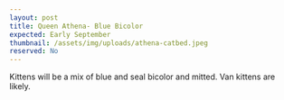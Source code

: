 ```yaml
---
layout: post
title: Queen Athena- Blue Bicolor
expected: Early September
thumbnail: /assets/img/uploads/athena-catbed.jpeg
reserved: No
---
```

Kittens will be a mix of blue and seal bicolor and mitted. Van kittens are likely.